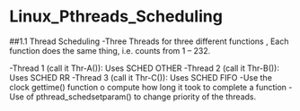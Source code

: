 # Linux_Pthreads_Scheduling

##1.1 Thread Scheduling
-Three Threads for three different functions , Each function does the same
thing, i.e. counts from 1 – 232.    
   
-Thread 1 (call it Thr-A()): Uses SCHED OTHER 
-Thread 2 (call it Thr-B()): Uses SCHED RR
-Thread 3 (call it Thr-C()): Uses SCHED FIFO 
-Use the clock gettime() function o compute how long it took to complete a function
-Use of pthread_schedsetparam() to change priority of the threads.
